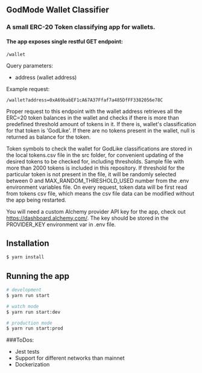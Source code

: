 ## GodMode Wallet Classifier

### A small ERC-20 Token classifying app for wallets.

#### The app exposes single restful GET endpoint:
```
/wallet
```
Query parameters:
- address (wallet address)

Example request:
```
/wallet?address=0xA69babEF1cA67A37Ffaf7a485DfFF3382056e78C
```

Proper request to this endpoint with the wallet address retrieves all the ERC=20 token balances in the wallet and checks if there is more than predefined threshold amount of tokens in it.
If there is, wallet's classification for that token is 'GodLike'. If there are no tokens present in the wallet, null is returned as balance for the token.

Token symbols to check the wallet for GodLike classifications are stored in the local tokens.csv file in the src folder,
for convenient updating of the desired tokens to be checked for, including thresholds. Sample file with more than 2000 tokens is included in this repository.
If threshold for the particular token is not present in the file, it will be randomly selected between 0 and MAX_RANDOM_THRESHOLD_USED number from the .env environment variables file.
On every request, token data will be first read from tokens csv file, which means the csv file data can be modified without the app being restarted.

You will need a custom Alchemy provider API key for the app, check out https://dashboard.alchemy.com/. The key should be stored in the PROVIDER_KEY environment var in .env file.




## Installation

```bash
$ yarn install
```

## Running the app

```bash
# development
$ yarn run start

# watch mode
$ yarn run start:dev

# production mode
$ yarn run start:prod
```

###ToDos:

- Jest tests
- Support for different networks than mainnet
- Dockerization